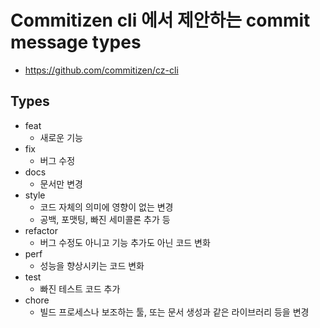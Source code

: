# Commitizen cli 에서 제안하는 commit message types

* https://github.com/commitizen/cz-cli

## Types
* feat
    * 새로운 기능
* fix
    * 버그 수정
* docs
    * 문서만 변경
* style
    * 코드 자체의 의미에 영향이 없는 변경
    * 공백, 포맷팅, 빠진 세미콜론 추가 등
* refactor
    * 버그 수정도 아니고 기능 추가도 아닌 코드 변화
* perf
    * 성능을 향상시키는 코드 변화
* test
    * 빠진 테스트 코드 추가
* chore
    * 빌드 프로세스나 보조하는 툴, 또는 문서 생성과 같은 라이브러리 등을 변경
